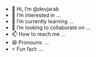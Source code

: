 - 👋 Hi, I’m @devjarab
- 👀 I’m interested in ...
- 🌱 I’m currently learning ...
- 💞️ I’m looking to collaborate on ...
- 📫 How to reach me ...
- 😄 Pronouns: ...
- ⚡ Fun fact: ...

<!---
devjarab/devjarab is a ✨ special ✨ repository because its `README.md` (this file) appears on your GitHub profile.
You can click the Preview link to take a look at your changes.
--->
